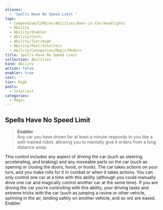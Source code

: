 ```yaml
---
aliases:
  - 'Spells Have No Speed Limit '
tags:
  - Compendium/CSRD/en/Abilities/Deer-in-the-Headlights
  - Ability
  - Ability/Enabler
  - Ability/Cost/
  - Ability/Tier/High
  - Ability/Pool/Intellect
  - Ability/Categories/Magic/Modern
title: Spells Have No Speed Limit
collection: Abilities
kind: Ability
action: false
enabler: true
cost: ''
tier: High
pools:
  - Intellect
categories:
  - Magic
---
```

## Spells Have No Speed Limit 
>**Enabler**  
Any car you have driven for at least a minute responds to you like a well-trained robot, allowing you to mentally give it orders from a long distance away. 

This control includes any aspect of driving the car (such as steering, accelerating, and braking) and any moveable parts on the car (such as opening or closing the doors, hood, or trunk). The car takes actions on your turn, and you make rolls for it in combat or when it takes actions. You can only control one car at a time with this ability (although you could manually drive one car and magically control another car at the same time). If you are driving the car you’re controlling with this ability, your driving tasks and extreme tricks with the car (such as jumping a ravine or other vehicle, spinning in the air, landing safely on another vehicle, and so on) are eased. Enabler.





